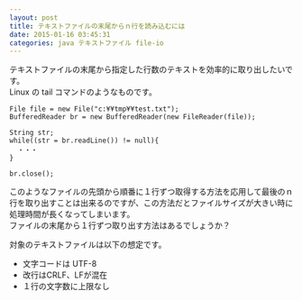 ```yaml
---
layout: post
title: テキストファイルの末尾からｎ行を読み込むには
date: 2015-01-16 03:45:31
categories: java テキストファイル file-io
---
```

<p>テキストファイルの末尾から指定した行数のテキストを効率的に取り出したいです。<br>
Linux の tail コマンドのようなものです。</p>

<pre><code>File file = new File("c:¥¥tmp¥¥test.txt");
BufferedReader br = new BufferedReader(new FileReader(file));

String str;
while((str = br.readLine()) != null){
  ・・・
}

br.close();
</code></pre>

<p>このようなファイルの先頭から順番に１行ずつ取得する方法を応用して最後のｎ行を取り出すことは出来るのですが、この方法だとファイルサイズが大きい時に処理時間が長くなってしまいます。<br>
ファイルの末尾から１行ずつ取り出す方法はあるでしょうか？</p>

<p>対象のテキストファイルは以下の想定です。</p>

<ul>
<li>文字コードは UTF-8</li>
<li>改行はCRLF、LFが混在</li>
<li>１行の文字数に上限なし</li>
</ul>
